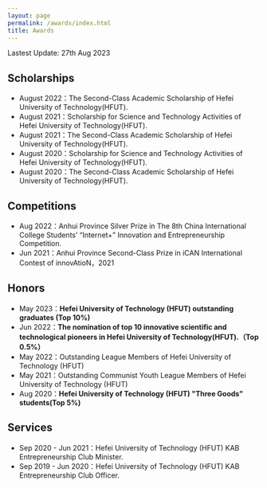 ```yaml
---
layout: page
permalink: /awards/index.html
title: Awards
---
```


Lastest Update: 27th Aug 2023

## Scholarships

- August 2022：The Second-Class Academic Scholarship of Hefei University of Technology(HFUT).<br>
- August 2021：Scholarship for Science and Technology Activities of Hefei University of Technology(HFUT).<br>
- August 2021：The Second-Class Academic Scholarship of Hefei University of Technology(HFUT).<br>
- August 2020：Scholarship for Science and Technology Activities of Hefei University of Technology(HFUT).<br>
- August 2020：The Second-Class Academic Scholarship of Hefei University of Technology(HFUT).<br>

## Competitions

- Aug 2022：Anhui Province Silver Prize in The 8th China International College Students’ “Internet+” Innovation and Entrepreneurship Competition.<br>
- Jun 2021：Anhui Province Second-Class Prize in iCAN International Contest of innovAtioN，2021<br>

## Honors

- May 2023：**Hefei University of Technology (HFUT) outstanding graduates (Top 10%)** <br>
- Jun 2022：**The nomination of top 10 innovative scientific and technological pioneers in Hefei University of Technology(HFUT).（Top 0.5%）**
- May 2022：Outstanding League Members of Hefei University of Technology (HFUT)
- May 2021：Outstanding Communist Youth League Members of Hefei University of Technology (HFUT)
- Aug 2020：**Hefei University of Technology (HFUT) "Three Goods" students(Top 5%)** <br>




## Services

- Sep 2020 - Jun 2021：Hefei University of Technology (HFUT) KAB Entrepreneurship Club Minister.
- Sep 2019 - Jun 2020：Hefei University of Technology (HFUT) KAB Entrepreneurship Club Officer.

